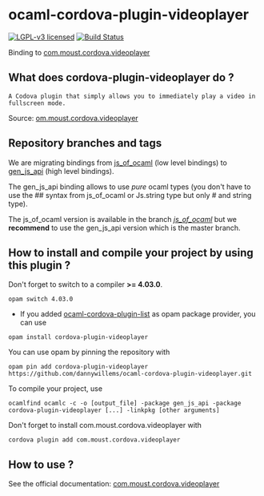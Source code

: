 # ocaml-cordova-plugin-videoplayer

[![LGPL-v3 licensed](https://img.shields.io/badge/license-LGPLv3-blue.svg)](https://raw.githubusercontent.com/dannywillems/ocaml-cordova-plugin-video/master/LICENSE)
[![Build Status](https://travis-ci.org/dannywillems/ocaml-cordova-plugin-videoplayer.svg?branch=master)](https://travis-ci.org/dannywillems/ocaml-cordova-plugin-videoplayer)

Binding to
[com.moust.cordova.videoplayer](https://github.com/moust/cordova-plugin-videoplayer)

## What does cordova-plugin-videoplayer do ?

```
A Codova plugin that simply allows you to immediately play a video in fullscreen mode.
```

Source: [om.moust.cordova.videoplayer](https://github.com/moust/cordova-plugin-videoplayer)

## Repository branches and tags

We are migrating bindings from
[js_of_ocaml](https://github.com/ocsigen/js_of_ocaml) (low level bindings) to
[gen_js_api](https://github.com/lexifi/gen_js_api) (high level bindings).

The gen_js_api binding allows to use *pure* ocaml types (you don't have to use
the ## syntax from js_of_ocaml or Js.string type but only # and string type).

The js_of_ocaml version is available in the branch
[*js_of_ocaml*](https://github.com/dannywillems/ocaml-cordova-plugin-videoplayer/tree/js_of_ocaml)
but we **recommend** to use the gen_js_api version which is the master branch.

## How to install and compile your project by using this plugin ?

Don't forget to switch to a compiler **>= 4.03.0**.
```Shell
opam switch 4.03.0
```

* If you added
[ocaml-cordova-plugin-list](https://github.com/dannywillems/ocaml-cordova-plugin-list)
as opam package provider, you can use
```
opam install cordova-plugin-videoplayer
```

You can use opam by pinning the repository with
```Shell
opam pin add cordova-plugin-videoplayer https://github.com/dannywillems/ocaml-cordova-plugin-videoplayer.git
```

To compile your project, use
```Shell
ocamlfind ocamlc -c -o [output_file] -package gen_js_api -package cordova-plugin-videoplayer [...] -linkpkg [other arguments]
```

Don't forget to install com.moust.cordova.videoplayer with
```Shell
cordova plugin add com.moust.cordova.videoplayer
```

## How to use ?

See the official documentation:
[com.moust.cordova.videoplayer](https://github.com/moust/cordova-plugin-videoplayer)
